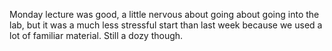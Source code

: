 Monday lecture was good, a little nervous about going about going into the lab,
 but it was a much less stressful start than last week because we used a lot of
 familiar material.
 Still a dozy though. 
